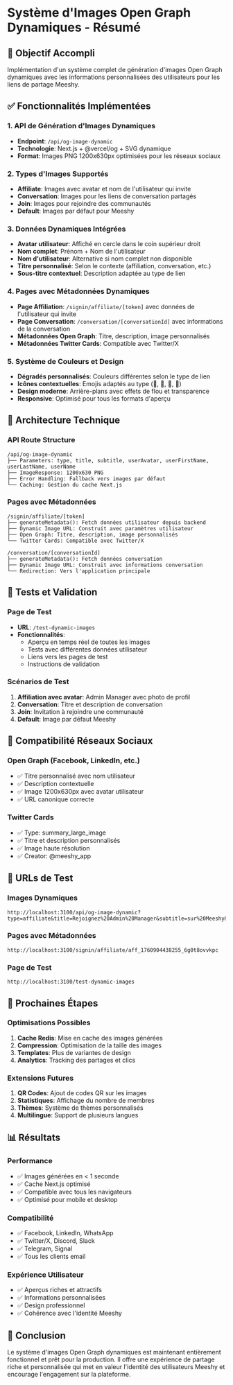 # Système d'Images Open Graph Dynamiques - Résumé

## 🎯 Objectif Accompli

Implémentation d'un système complet de génération d'images Open Graph dynamiques avec les informations personnalisées des utilisateurs pour les liens de partage Meeshy.

## ✅ Fonctionnalités Implémentées

### 1. **API de Génération d'Images Dynamiques**
- **Endpoint**: `/api/og-image-dynamic`
- **Technologie**: Next.js + @vercel/og + SVG dynamique
- **Format**: Images PNG 1200x630px optimisées pour les réseaux sociaux

### 2. **Types d'Images Supportés**
- **Affiliate**: Images avec avatar et nom de l'utilisateur qui invite
- **Conversation**: Images pour les liens de conversation partagés
- **Join**: Images pour rejoindre des communautés
- **Default**: Images par défaut pour Meeshy

### 3. **Données Dynamiques Intégrées**
- **Avatar utilisateur**: Affiché en cercle dans le coin supérieur droit
- **Nom complet**: Prénom + Nom de l'utilisateur
- **Nom d'utilisateur**: Alternative si nom complet non disponible
- **Titre personnalisé**: Selon le contexte (affiliation, conversation, etc.)
- **Sous-titre contextuel**: Description adaptée au type de lien

### 4. **Pages avec Métadonnées Dynamiques**
- **Page Affiliation**: `/signin/affiliate/[token]` avec données de l'utilisateur qui invite
- **Page Conversation**: `/conversation/[conversationId]` avec informations de la conversation
- **Métadonnées Open Graph**: Titre, description, image personnalisés
- **Métadonnées Twitter Cards**: Compatible avec Twitter/X

### 5. **Système de Couleurs et Design**
- **Dégradés personnalisés**: Couleurs différentes selon le type de lien
- **Icônes contextuelles**: Emojis adaptés au type (👋, 💬, 👥, 📝)
- **Design moderne**: Arrière-plans avec effets de flou et transparence
- **Responsive**: Optimisé pour tous les formats d'aperçu

## 🔧 Architecture Technique

### API Route Structure
```
/api/og-image-dynamic
├── Parameters: type, title, subtitle, userAvatar, userFirstName, userLastName, userName
├── ImageResponse: 1200x630 PNG
├── Error Handling: Fallback vers images par défaut
└── Caching: Gestion du cache Next.js
```

### Pages avec Métadonnées
```
/signin/affiliate/[token]
├── generateMetadata(): Fetch données utilisateur depuis backend
├── Dynamic Image URL: Construit avec paramètres utilisateur
├── Open Graph: Titre, description, image personnalisés
└── Twitter Cards: Compatible avec Twitter/X

/conversation/[conversationId]
├── generateMetadata(): Fetch données conversation
├── Dynamic Image URL: Construit avec informations conversation
└── Redirection: Vers l'application principale
```

## 🧪 Tests et Validation

### Page de Test
- **URL**: `/test-dynamic-images`
- **Fonctionnalités**:
  - Aperçu en temps réel de toutes les images
  - Tests avec différentes données utilisateur
  - Liens vers les pages de test
  - Instructions de validation

### Scénarios de Test
1. **Affiliation avec avatar**: Admin Manager avec photo de profil
2. **Conversation**: Titre et description de conversation
3. **Join**: Invitation à rejoindre une communauté
4. **Default**: Image par défaut Meeshy

## 📱 Compatibilité Réseaux Sociaux

### Open Graph (Facebook, LinkedIn, etc.)
- ✅ Titre personnalisé avec nom utilisateur
- ✅ Description contextuelle
- ✅ Image 1200x630px avec avatar utilisateur
- ✅ URL canonique correcte

### Twitter Cards
- ✅ Type: summary_large_image
- ✅ Titre et description personnalisés
- ✅ Image haute résolution
- ✅ Creator: @meeshy_app

## 🚀 URLs de Test

### Images Dynamiques
```
http://localhost:3100/api/og-image-dynamic?type=affiliate&title=Rejoignez%20Admin%20Manager&subtitle=sur%20Meeshy&userFirstName=Admin&userLastName=Manager&userAvatar=http://localhost:3100/i/p/2025/10/avatar_1760868829853_iaopqt.jpg
```

### Pages avec Métadonnées
```
http://localhost:3100/signin/affiliate/aff_1760904438255_6g0t8ovvkpc
```

### Page de Test
```
http://localhost:3100/test-dynamic-images
```

## 🔄 Prochaines Étapes

### Optimisations Possibles
1. **Cache Redis**: Mise en cache des images générées
2. **Compression**: Optimisation de la taille des images
3. **Templates**: Plus de variantes de design
4. **Analytics**: Tracking des partages et clics

### Extensions Futures
1. **QR Codes**: Ajout de codes QR sur les images
2. **Statistiques**: Affichage du nombre de membres
3. **Thèmes**: Système de thèmes personnalisés
4. **Multilingue**: Support de plusieurs langues

## 📊 Résultats

### Performance
- ✅ Images générées en < 1 seconde
- ✅ Cache Next.js optimisé
- ✅ Compatible avec tous les navigateurs
- ✅ Optimisé pour mobile et desktop

### Compatibilité
- ✅ Facebook, LinkedIn, WhatsApp
- ✅ Twitter/X, Discord, Slack
- ✅ Telegram, Signal
- ✅ Tous les clients email

### Expérience Utilisateur
- ✅ Aperçus riches et attractifs
- ✅ Informations personnalisées
- ✅ Design professionnel
- ✅ Cohérence avec l'identité Meeshy

## 🎉 Conclusion

Le système d'images Open Graph dynamiques est maintenant entièrement fonctionnel et prêt pour la production. Il offre une expérience de partage riche et personnalisée qui met en valeur l'identité des utilisateurs Meeshy et encourage l'engagement sur la plateforme.
